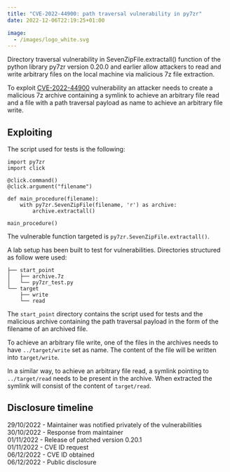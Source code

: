 ```yaml
---
title: "CVE-2022-44900: path traversal vulnerability in py7zr"
date: 2022-12-06T22:19:25+01:00

image:
  - /images/logo_white.svg
---
```


Directory traversal vulnerability in SevenZipFile.extractall() function of the python library py7zr version 0.20.0 and earlier allow attackers to read and write arbitrary files on the local machine via malicious 7z file extraction.

To exploit [CVE-2022-44900](https://www.cve.org/CVERecord?id=CVE-2022-44900) vulnerability an attacker needs to create a malicious 7z archive containing a symlink to achieve an arbitrary file read and a file with a path traversal payload as name to achieve an arbitrary file write.

## Exploiting

The script used for tests is the following:

```
import py7zr
import click

@click.command()
@click.argument("filename")

def main_procedure(filename):
	with py7zr.SevenZipFile(filename, 'r') as archive:
	    archive.extractall()
	
main_procedure()
```

The vulnerable function targeted is `py7zr.SevenZipFile.extractall()`.

A lab setup has been built to test for vulnerabilities.
Directories structured as follow were used:

```
├── start_point
│   ├── archive.7z
│   └── py7zr_test.py
└── target
    ├── write
    └── read
```

The `start_point` directory contains the script used for tests and the malicious archive containing the path traversal payload in the form of the filename of an archived file.

To achieve an arbitrary file write, one of the files in the archives needs to have `../target/write` set as name. The content of the file will be written into `target/write`.

In a similar way, to achieve an arbitrary file read, a symlink pointing to `../target/read` needs to be present in the archive. When extracted the symlink will consist of the content of `target/read`.

## Disclosure timeline

29/10/2022 - Maintainer was notified privately of the vulnerabilities  
30/10/2022 - Response from maintainer  
01/11/2022 - Release of patched version 0.20.1  
01/11/2022 - CVE ID request  
06/12/2022 - CVE ID obtained  
06/12/2022 - Public disclosure  
